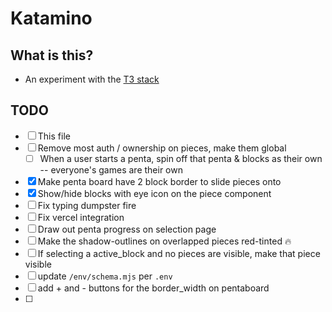 # Katamino

## What is this?

* An experiment with the [T3 stack](https://create.t3.gg/)
## TODO

* [ ] This file
* [ ] Remove most auth / ownership on pieces, make them global
  * [ ] When a user starts a penta, spin off that penta & blocks as their own -- everyone's games are their own
* [x] Make penta board have 2 block border to slide pieces onto
* [x] Show/hide blocks with eye icon on the piece component
* [ ] Fix typing dumpster fire
* [ ] Fix vercel integration
* [ ] Draw out penta progress on selection page
* [ ] Make the shadow-outlines on overlapped pieces red-tinted 🔥
* [ ] If selecting a active_block and no pieces are visible, make that piece visible
* [ ] update `/env/schema.mjs` per `.env`
* [ ] add + and - buttons for the border_width on pentaboard
* [ ] 